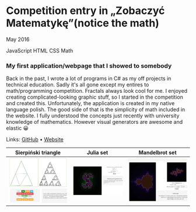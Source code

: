 # Competition entry in „Zobaczyć Matematykę”(notice the math)

May 2016

<p class="tags">
    <span class="uk-label">JavaScript</span>
    <span class="uk-label">HTML</span>
    <span class="uk-label">CSS</span>
    <span class="uk-label">Math</span>
</p>

### My first application/webpage that I showed to somebody

Back in the past, I wrote a lot of programs in C# as my off projects in technical education. Sadly it's all gone except my entires to math/programming competition. Fractals always look cool for me. I enjoyed creating complicated-looking graphic stuff, so I started in the competition and created this. Unfortunately, the application is created in my native language polish. The good side of that is the simplicity of math included in the website. I fully understood the concepts just recently with university knowledge of mathematics. However visual generators are awesome and elastic 😀

Links:
[GitHub](https://github.com/sekkabak/ZobaczycMatematyke)
•
[Website](https://sekkabak.github.io/ZobaczycMatematyke/html/)

Sierpiński triangle                      |  Julia set                                | Mandelbrot set
:---------------------------------------:|:-----------------------------------------:|:---------------------------------------:
![](images/zobaczyc-matematyke1/01.PNG)  | ![](images/zobaczyc-matematyke1/02.PNG)   | ![](images/zobaczyc-matematyke1/03.PNG)

